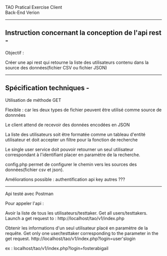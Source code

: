TAO Pratical Exercise Client    
Back-End Verion          


-----------------------------------------------------
Instruction concernant la conception de l'api rest  -
-----------------------------------------------------

Objectif :

Créer une api rest qui retourne la liste des utilisateurs contenu dans la source des données(fichier CSV ou fichier JSON)



--------------------------
Spécification techniques -
--------------------------

Utilisation de méthode GET

Flexible : car les deux types de fichier peuvent être utilisé comme source de donnnées
    
Le client attend de recevoir des données encodées en JSON 

La liste des utilisateurs soit être formatée comme un tableau d'entité utilisateur et doit accepter un filtre     pour la fonction de recherche

Le single user service doit pouvoir retourner un seul utilisateur correspondant à l'identifiant placer en paramètre de la recherche.


config.php permet de configurer le chemin vers les sources des données(fichier csv et json).

Améliorations possible :
authentification
api key
autres ???

--------------------------------------------------------------------

Api testé avec Postman

Pour appeler l'api :

Avoir la liste de tous les utilisateurs/testtaker.
Get all users/testtakers.
Launch a get request to :
http://localhost/tao/v1/index.php


Obtenir les informations d'un seul utilisateur placé en paramètre de la requête.
Get only one user/testtaker corresponding to the parameter in the get request.
http://localhost/tao/v1/index.php?login=user'slogin

ex :
localhost/tao/v1/index.php?login=fosterabigail







